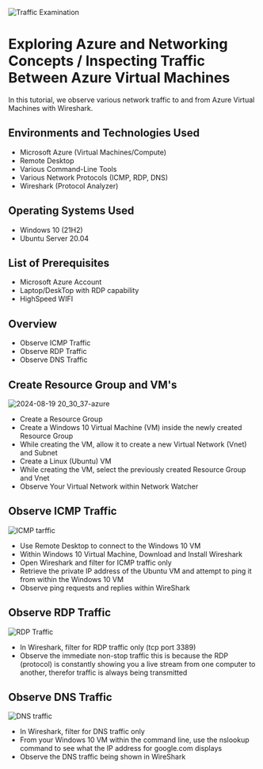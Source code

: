 <p align="center">

![Traffic Examination](https://github.com/user-attachments/assets/15aa33d7-4592-46cd-9d55-0564615eceaa)


<h1>Exploring Azure and Networking Concepts / Inspecting Traffic Between Azure Virtual Machines</h1>
In this tutorial, we observe various network traffic to and from Azure Virtual Machines with Wireshark.
<br />


<h2>Environments and Technologies Used</h2>

- Microsoft Azure (Virtual Machines/Compute)
- Remote Desktop
- Various Command-Line Tools
- Various Network Protocols (ICMP, RDP, DNS)
- Wireshark (Protocol Analyzer)

<h2>Operating Systems Used</h2>

- Windows 10</b> (21H2)
- Ubuntu Server 20.04

<h2>List of Prerequisites</h2>

-  Microsoft Azure Account
-  Laptop/DeskTop with RDP capability 
-  HighSpeed WIFI

<h2>Overview</h2>

- Observe ICMP Traffic
- Observe RDP Traffic
- Observe DNS Traffic

<h2>Create Resource Group and VM's</h2>

![2024-08-19 20_30_37-azure](https://github.com/user-attachments/assets/43bb9a37-bb65-4362-9e32-dfe7cf347be1)

- Create a Resource Group
- Create a Windows 10 Virtual Machine (VM) inside the newly created Resource Group
- While creating the VM, allow it to create a new Virtual Network (Vnet) and Subnet
- Create a Linux (Ubuntu) VM
- While creating the VM, select the previously created Resource Group and Vnet
- Observe Your Virtual Network within Network Watcher

<h2>Observe ICMP Traffic</h2>

![ICMP tarffic](https://github.com/user-attachments/assets/288c8bf6-4cc8-47a3-8bbe-1c6413210f58)

- Use Remote Desktop to connect to the Windows 10 VM
- Within Windows 10 Virtual Machine, Download and Install Wireshark
- Open Wireshark and filter for ICMP traffic only
- Retrieve the private IP address of the Ubuntu VM and attempt to ping it from within the Windows 10 VM
- Observe ping requests and replies within WireShark

<h2>Observe RDP Traffic</h2>

![RDP Traffic](https://github.com/user-attachments/assets/a6ebd368-c965-448f-aca7-fd1e61fe2c23)

- In Wireshark, filter for RDP traffic only (tcp port 3389)
- Observe the immediate non-stop traffic this is because the RDP (protocol) is constantly showing you a live stream from one computer to another, therefor traffic is always being transmitted

<h2>Observe DNS Traffic</h2>  

![DNS traffic](https://github.com/user-attachments/assets/b06a8965-bf28-4991-af29-0b77e6290b8e)

- In Wireshark, filter for DNS traffic only
- From your Windows 10 VM within the command line, use the nslookup command to see what the IP address for google.com displays
- Observe the DNS traffic being shown in WireShark

  
